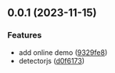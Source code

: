 ## 0.0.1 (2023-11-15)


### Features

* add online demo ([9329fe8](https://github.com/hemengke1997/detectorjs/commit/9329fe85f0524ebd79dec8739dfcad0f7476479c))
* detectorjs ([d0f6173](https://github.com/hemengke1997/detectorjs/commit/d0f61739295f03431e3e0657b0987fdb02af9014))



